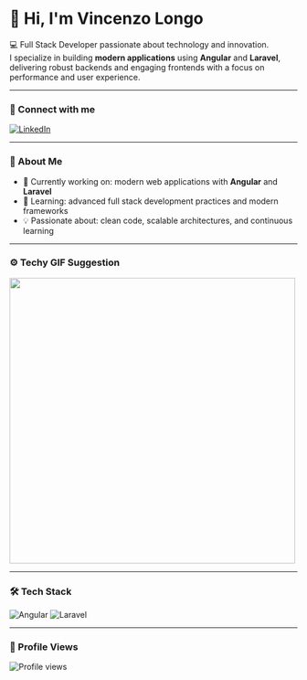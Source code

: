 # 👋 Hi, I'm Vincenzo Longo  

💻 Full Stack Developer passionate about technology and innovation.  
I specialize in building **modern applications** using **Angular** and **Laravel**, delivering robust backends and engaging frontends with a focus on performance and user experience.  

---

### 🔗 Connect with me
[![LinkedIn](https://img.shields.io/badge/LinkedIn-blue?style=flat&logo=linkedin&logoColor=white)](https://www.linkedin.com/in/vincenzo-longo-5b8a9b27b)

---

### 🚀 About Me
- 🔭 Currently working on: modern web applications with **Angular** and **Laravel**  
- 🌱 Learning: advanced full stack development practices and modern frameworks  
- 💡 Passionate about: clean code, scalable architectures, and continuous learning  

---

### ⚙️ Techy GIF Suggestion
<img src="https://www.google.com/url?sa=i&url=https%3A%2F%2Fsteamcommunity.com%2Fsharedfiles%2Ffiledetails%2F%3Fl%3Dbrazilian%26id%3D2258162530&psig=AOvVaw2tQyWncW5wlc6txMqSUUkR&ust=1758297614945000&source=images&cd=vfe&opi=89978449&ved=0CBQQjRxqFwoTCMDn05jX4o8DFQAAAAAdAAAAABAE" width="500"/>

---

### 🛠️ Tech Stack
![Angular](https://img.shields.io/badge/Angular-DD0031?style=flat&logo=angular&logoColor=white)
![Laravel](https://img.shields.io/badge/Laravel-FF2D20?style=flat&logo=laravel&logoColor=white)  

---

### 👀 Profile Views
![Profile views](https://komarev.com/ghpvc/?username=Vincenzo-Longo&color=blue)
